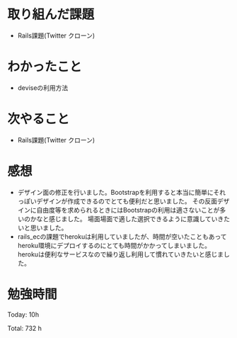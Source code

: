 # 取り組んだ課題
- Rails課題(Twitter クローン)

# わかったこと
- deviseの利用方法
  
# 次やること
- Rails課題(Twitter クローン)

# 感想
- デザイン面の修正を行いました。Bootstrapを利用すると本当に簡単にそれっぽいデザインが作成できるのでとても便利だと思いました。
その反面デザインに自由度等を求められるときにはBootstrapの利用は適さないことが多いのかなと感じました。
場面場面で適した選択できるように意識していきたいと思いました。
- rails_ecの課題でherokuは利用していましたが、時間が空いたこともあってheroku環境にデプロイするのにとても時間がかかってしまいました。
herokuは便利なサービスなので繰り返し利用して慣れていきたいと感じました。

# 勉強時間
Today: 10h

Total: 732 h
